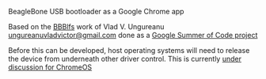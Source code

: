 BeagleBone USB bootloader as a Google Chrome app

Based on the [BBBlfs](https://github.com/ungureanuvladvictor/BBBlfs)
work of Vlad V. Ungureanu <ungureanuvladvictor@gmail.com> done as a 
[Google Summer of Code project](http://beagleboard.org/gsoc)

Before this can be developed, host operating systems will need to
release the device from underneath other driver control. This is
currently [under discussion for ChromeOS](https://groups.google.com/a/chromium.org/d/msg/chromium-os-dev/c7JDZG-T_gc/TXgiVZqjs0EJ)
